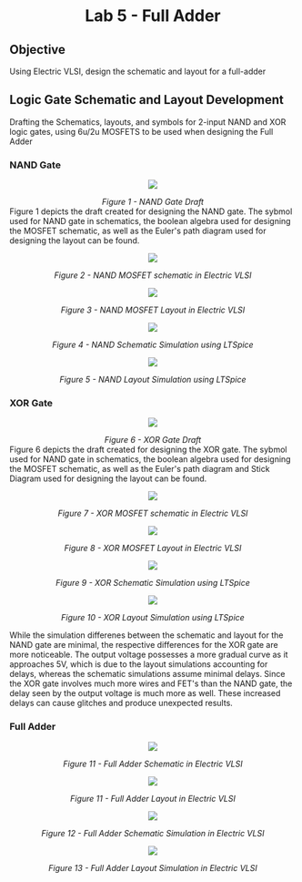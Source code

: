 # <div align="center"> Lab 5 - Full Adder </div>
## Objective
  Using Electric VLSI, design the schematic and layout for a full-adder
## Logic Gate Schematic and Layout Development
Drafting the Schematics, layouts, and symbols for 2-input NAND and XOR logic gates, using 6u/2u MOSFETS to be used when designing the Full Adder

### NAND Gate
<p align = "center">
  <img src=https://github.com/erhvan21/ENCE_3501_VLSI_Class2023/blob/main/Lab%205/images/NAND_draft.png/>
</p>

*<div align = "center">Figure 1 - NAND Gate Draft</div>*
 Figure 1 depicts the draft created for designing the NAND gate. The sybmol used for NAND gate in schematics, the boolean algebra used for designing the MOSFET schematic, as well as the Euler's path diagram used for designing the layout can be found.

<p align = "center">
  <img src=https://github.com/erhvan21/ENCE_3501_VLSI_Class2023/blob/main/Lab%205/images/NAND_schem.png/>
</p>

*<div align = "center"> Figure 2 - NAND MOSFET schematic in Electric VLSI</div>*

<p align = "center">
  <img src=https://github.com/erhvan21/ENCE_3501_VLSI_Class2023/blob/main/Lab%205/images/NAND_layout.png/>
</p>

*<div align = "center"> Figure 3 - NAND MOSFET Layout in Electric VLSI </div>*

<p align = "center">
  <img src=https://github.com/erhvan21/ENCE_3501_VLSI_Class2023/blob/main/Lab%205/images/NAND_sim_3.png>
</p?

*<div align = "center"> Figure 4 - NAND Schematic Simulation using LTSpice</div>*

<p align = "center">
  <img src=https://github.com/erhvan21/ENCE_3501_VLSI_Class2023/blob/main/Lab%205/images/NAND_sim_4.png>
</p?

*<div align = "center"> Figure 5 - NAND Layout Simulation using LTSpice</div>*


### XOR Gate
<p align = "center">
  <img src=https://github.com/erhvan21/ENCE_3501_VLSI_Class2023/blob/main/Lab%205/images/XOR_draft.png/>
</p>

*<div align = "center">Figure 6 - XOR Gate Draft</div>*
 Figure 6 depicts the draft created for designing the XOR gate. The sybmol used for NAND gate in schematics, the boolean algebra used for designing the MOSFET schematic, as well as the Euler's path diagram and Stick Diagram used for designing the layout can be found.

<p align = "center">
  <img src=https://github.com/erhvan21/ENCE_3501_VLSI_Class2023/blob/main/Lab%205/images/XOR_schem.png/>
</p>

*<div align = "center"> Figure 7 - XOR MOSFET schematic in Electric VLSI</div>*

<p align = "center">
  <img src=https://github.com/erhvan21/ENCE_3501_VLSI_Class2023/blob/main/Lab%205/images/XOR_layout.png/>
</p>

*<div align = "center"> Figure 8 - XOR MOSFET Layout in Electric VLSI </div>*

<p align = "center">
  <img src=https://github.com/erhvan21/ENCE_3501_VLSI_Class2023/blob/main/Lab%205/images/XOR_sim_3.png>
</p?

*<div align = "center"> Figure 9 - XOR Schematic Simulation using LTSpice</div>*

<p align = "center">
  <img src=https://github.com/erhvan21/ENCE_3501_VLSI_Class2023/blob/main/Lab%205/images/XOR_sim_4.png>
</p?

*<div align = "center"> Figure 10 - XOR Layout Simulation using LTSpice</div>*

While the simulation differenes between the schematic and layout for the NAND gate are minimal, the respective differences for the XOR gate are more noticeable. The output voltage possesses a more gradual curve as it approaches 5V, which is due to the layout simulations accounting for delays, whereas the schematic simulations assume minimal delays. Since the XOR gate involves much more wires and FET's than the NAND gate, the delay seen by the output voltage is much more as well. These increased delays can cause glitches and produce unexpected results.

### Full Adder

<p align = "center">
  <img src=https://github.com/erhvan21/ENCE_3501_VLSI_Class2023/blob/main/Lab%205/images/FA_schem.png/>
</p>

*<div align = "center"> Figure 11 - Full Adder Schematic in Electric VLSI</div>*

<p align = "center">
  <img src=https://github.com/erhvan21/ENCE_3501_VLSI_Class2023/blob/main/Lab%205/images/FA_layout.png/>
</p>

*<div align = "center"> Figure 11 - Full Adder Layout in Electric VLSI</div>*

<p align = "center">
  <img src=https://github.com/erhvan21/ENCE_3501_VLSI_Class2023/blob/main/Lab%205/images/FA_sim_1.png/>
</p>

*<div align = "center"> Figure 12 - Full Adder Schematic Simulation in Electric VLSI</div>*

<p align = "center">
  <img src=https://github.com/erhvan21/ENCE_3501_VLSI_Class2023/blob/main/Lab%205/images/FA_sim_2.png/>
</p>

*<div align = "center"> Figure 13 - Full Adder Layout Simulation in Electric VLSI</div>*






